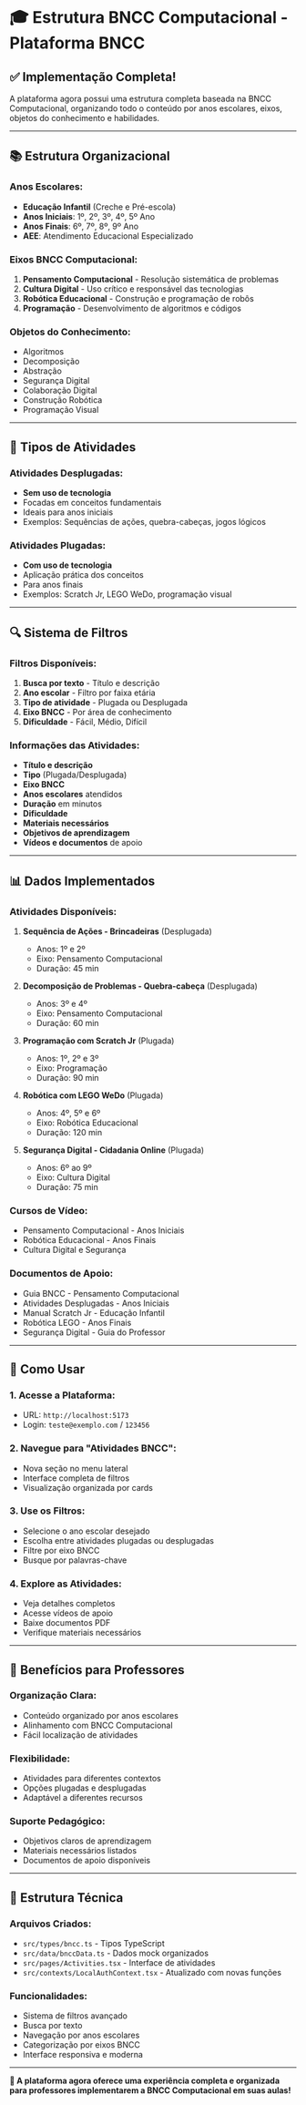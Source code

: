 # 🎓 Estrutura BNCC Computacional - Plataforma BNCC

## ✅ **Implementação Completa!**

A plataforma agora possui uma estrutura completa baseada na BNCC Computacional, organizando todo o conteúdo por anos escolares, eixos, objetos do conhecimento e habilidades.

---

## 📚 **Estrutura Organizacional**

### **Anos Escolares:**
- **Educação Infantil** (Creche e Pré-escola)
- **Anos Iniciais**: 1º, 2º, 3º, 4º, 5º Ano
- **Anos Finais**: 6º, 7º, 8º, 9º Ano
- **AEE**: Atendimento Educacional Especializado

### **Eixos BNCC Computacional:**
1. **Pensamento Computacional** - Resolução sistemática de problemas
2. **Cultura Digital** - Uso crítico e responsável das tecnologias
3. **Robótica Educacional** - Construção e programação de robôs
4. **Programação** - Desenvolvimento de algoritmos e códigos

### **Objetos do Conhecimento:**
- Algoritmos
- Decomposição
- Abstração
- Segurança Digital
- Colaboração Digital
- Construção Robótica
- Programação Visual

---

## 🎯 **Tipos de Atividades**

### **Atividades Desplugadas:**
- **Sem uso de tecnologia**
- Focadas em conceitos fundamentais
- Ideais para anos iniciais
- Exemplos: Sequências de ações, quebra-cabeças, jogos lógicos

### **Atividades Plugadas:**
- **Com uso de tecnologia**
- Aplicação prática dos conceitos
- Para anos finais
- Exemplos: Scratch Jr, LEGO WeDo, programação visual

---

## 🔍 **Sistema de Filtros**

### **Filtros Disponíveis:**
1. **Busca por texto** - Título e descrição
2. **Ano escolar** - Filtro por faixa etária
3. **Tipo de atividade** - Plugada ou Desplugada
4. **Eixo BNCC** - Por área de conhecimento
5. **Dificuldade** - Fácil, Médio, Difícil

### **Informações das Atividades:**
- **Título e descrição**
- **Tipo** (Plugada/Desplugada)
- **Eixo BNCC**
- **Anos escolares** atendidos
- **Duração** em minutos
- **Dificuldade**
- **Materiais necessários**
- **Objetivos de aprendizagem**
- **Vídeos e documentos** de apoio

---

## 📊 **Dados Implementados**

### **Atividades Disponíveis:**
1. **Sequência de Ações - Brincadeiras** (Desplugada)
   - Anos: 1º e 2º
   - Eixo: Pensamento Computacional
   - Duração: 45 min

2. **Decomposição de Problemas - Quebra-cabeça** (Desplugada)
   - Anos: 3º e 4º
   - Eixo: Pensamento Computacional
   - Duração: 60 min

3. **Programação com Scratch Jr** (Plugada)
   - Anos: 1º, 2º e 3º
   - Eixo: Programação
   - Duração: 90 min

4. **Robótica com LEGO WeDo** (Plugada)
   - Anos: 4º, 5º e 6º
   - Eixo: Robótica Educacional
   - Duração: 120 min

5. **Segurança Digital - Cidadania Online** (Plugada)
   - Anos: 6º ao 9º
   - Eixo: Cultura Digital
   - Duração: 75 min

### **Cursos de Vídeo:**
- Pensamento Computacional - Anos Iniciais
- Robótica Educacional - Anos Finais
- Cultura Digital e Segurança

### **Documentos de Apoio:**
- Guia BNCC - Pensamento Computacional
- Atividades Desplugadas - Anos Iniciais
- Manual Scratch Jr - Educação Infantil
- Robótica LEGO - Anos Finais
- Segurança Digital - Guia do Professor

---

## 🚀 **Como Usar**

### **1. Acesse a Plataforma:**
- URL: `http://localhost:5173`
- Login: `teste@exemplo.com` / `123456`

### **2. Navegue para "Atividades BNCC":**
- Nova seção no menu lateral
- Interface completa de filtros
- Visualização organizada por cards

### **3. Use os Filtros:**
- Selecione o ano escolar desejado
- Escolha entre atividades plugadas ou desplugadas
- Filtre por eixo BNCC
- Busque por palavras-chave

### **4. Explore as Atividades:**
- Veja detalhes completos
- Acesse vídeos de apoio
- Baixe documentos PDF
- Verifique materiais necessários

---

## 🎯 **Benefícios para Professores**

### **Organização Clara:**
- Conteúdo organizado por anos escolares
- Alinhamento com BNCC Computacional
- Fácil localização de atividades

### **Flexibilidade:**
- Atividades para diferentes contextos
- Opções plugadas e desplugadas
- Adaptável a diferentes recursos

### **Suporte Pedagógico:**
- Objetivos claros de aprendizagem
- Materiais necessários listados
- Documentos de apoio disponíveis

---

## 🔧 **Estrutura Técnica**

### **Arquivos Criados:**
- `src/types/bncc.ts` - Tipos TypeScript
- `src/data/bnccData.ts` - Dados mock organizados
- `src/pages/Activities.tsx` - Interface de atividades
- `src/contexts/LocalAuthContext.tsx` - Atualizado com novas funções

### **Funcionalidades:**
- Sistema de filtros avançado
- Busca por texto
- Navegação por anos escolares
- Categorização por eixos BNCC
- Interface responsiva e moderna

---

**🎉 A plataforma agora oferece uma experiência completa e organizada para professores implementarem a BNCC Computacional em suas aulas!**
